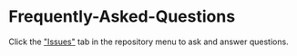 # Frequently-Asked-Questions

Click the ["Issues"](https://github.com/UChicago-Computational-Content-Analysis/Frequently-Asked-Questions/issues) tab in the repository menu to ask and answer questions.
